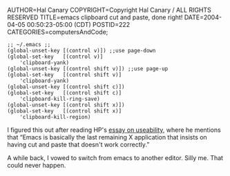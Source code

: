 AUTHOR=Hal Canary
COPYRIGHT=Copyright Hal Canary / ALL RIGHTS RESERVED
TITLE=emacs clipboard cut and paste, done right!
DATE=2004-04-05 00:50:23-05:00 (CDT)
POSTID=222
CATEGORIES=computersAndCode;

    
    ;; ~/.emacs ;;
    (global-unset-key [(control v)]) ;;use page-down
    (global-set-key   [(control v)]
        'clipboard-yank)
    (global-unset-key [(control shift v)]) ;;use page-up
    (global-set-key   [(control shift v)]
        'clipboard-yank)
    (global-unset-key [(control shift c)])
    (global-set-key   [(control shift c)]
        'clipboard-kill-ring-save)
    (global-unset-key [(control shift x)])
    (global-set-key   [(control shift x)]
        'clipboard-kill-region)
    

I figured this out after reading HP's [essay on useability](http://ometer.com/free-software-ui.html), where he mentions that “Emacs is basically the last remaining X application that insists on having cut and paste that doesn't work correctly.”

A while back, I vowed to switch from emacs to another editor. Silly me. That could never happen.
